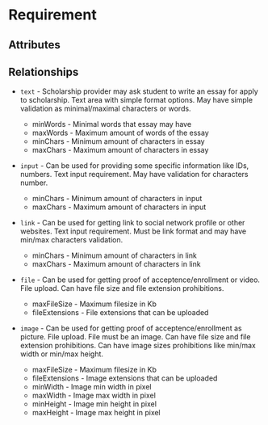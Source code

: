 # Requirement

## Attributes

## Relationships

* `text` - Scholarship provider may ask student to write an essay for apply to scholarship.	Text area with simple format options.
May have simple validation as minimal/maximal characters or words.

  * minWords - Minimal words that essay may have
  * maxWords - Maximum amount of words of the essay
  * minChars - Minimum amount of characters in essay
  * maxChars - Maximum amount of characters in essay

* `input` - Can be used for providing some specific information like IDs, numbers.	Text input requirement.
May have validation for characters number.

  * minChars - Minimum amount of characters in input
  * maxChars - Maximum amount of characters in input

* `link` - Can be used for getting link to social network profile or other websites.	Text input requirement.
Must be link format and may have min/max characters validation.

  * minChars - Minimum amount of characters in link
  * maxChars - Maximum amount of characters in link

* `file` - Can be used for getting proof of acceptence/enrollment or video.	File upload.
Can have file size and file extension prohibitions.

  * maxFileSize - Maximum filesize in Kb
  * fileExtensions - File extensions that can be uploaded

* `image` - Can be used for getting proof of acceptence/enrollment as picture.	File upload. File must be an image.
Can have file size and file extension prohibitions.
Can have image sizes prohibitions like min/max width or min/max height.

  * maxFileSize - Maximum filesize in Kb
  * fileExtensions - Image extensions that can be uploaded
  * minWidth - Image min width in pixel
  * maxWidth - Image max width in pixel
  * minHeight - Image min height in pixel
  * maxHeight - Image max height in pixel
